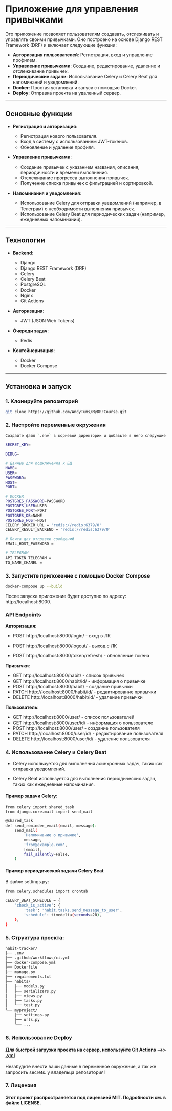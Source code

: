 # Приложение для управления привычками

Это приложение позволяет пользователям создавать, отслеживать и управлять своими привычками. Оно построено на основе Django REST Framework (DRF) и включает следующие функции:

- **Авторизация пользователей**: Регистрация, вход и управление профилем.
- **Управление привычками**: Создание, редактирование, удаление и отслеживание привычек.
- **Периодические задачи**: Использование Celery и Celery Beat для напоминаний и уведомлений.
- **Docker**: Простая установка и запуск с помощью Docker.
- **Deploy**: Отправка проекта на удаленный сервер.

---

## Основные функции

- **Регистрация и авторизация**:
  - Регистрация нового пользователя.
  - Вход в систему с использованием JWT-токенов.
  - Обновление и удаление профиля.

- **Управление привычками**:
  - Создание привычек с указанием названия, описания, периодичности и времени выполнения.
  - Отслеживание прогресса выполнения привычек.
  - Получение списка привычек с фильтрацией и сортировкой.

- **Напоминания и уведомления**:
  - Использование Celery для отправки уведомлений (например, в Телеграм) о необходимости выполнения привычек.
  - Использование Celery Beat для периодических задач (например, ежедневных напоминаний).

---

## Технологии

- **Backend**:
  - Django
  - Django REST Framework (DRF)
  - Celery
  - Celery Beat
  - PostgreSQL
  - Docker
  - Nginx
  - Git Actions

- **Авторизация**:
  - JWT (JSON Web Tokens)

- **Очереди задач**:
  - Redis

- **Контейнеризация**:
  - Docker
  - Docker Compose

---

## Установка и запуск

### 1. Клонируйте репозиторий

```bash
git clone https://github.com/AndyTums/MyDRFCourse.git
````

### 2. Настройте переменные окружения
```bash
Создайте файл `.env` в корневой директории и добавьте в него следующие переменные:

SECRET_KEY=

DEBUG=

# Данные для подключения к БД
NAME=
USER=
PASSWORD=
HOST=
PORT=

# DOCKER
POSTGRES_PASSWORD=PASSWORD
POSTGRES_USER=USER
POSTGRES_PORT=PORT
POSTGRES_DB=NAME
POSTGRES_HOST=HOST
CELERY_BROKER_URL = 'redis://redis:6379/0'
CELERY_RESULT_BACKEND = 'redis://redis:6379/0'

# Почта для отправки сообщений
EMAIL_HOST_PASSWORD =

# TELEGRAM
API_TOKEN_TELEGRAM =
TG_NAME_CHANEL =
```

### 3. Запустите приложение с помощью Docker Compose

```bash
docker-compose up --build
```

После запуска приложение будет доступно по адресу: http://localhost:8000.

### API Endpoints

**Авторизация**:

  - POST http://localhost:8000/login/ - вход в ЛК
  - POST http://localhost:8000/logout/ - выход с ЛК

  - POST http://localhost:8000/token/refresh/ - обновление токена

**Привычки**:

  - GET http://localhost:8000/habit/ - список привычек
  - GET http://localhost:8000/habit/id/ - информация о привычке
  - POST http://localhost:8000/habit/ - создание привычки
  - PATCH http://localhost:8000/habit/id/ - редактирование привычки
  - DELETE http://localhost:8000/habit/id/ - удаление привычки

**Пользователь**:

  - GET http://localhost:8000/user/ - список пользователей
  - GET http://localhost:8000/user/id/ - информация о пользователе
  - POST http://localhost:8000/user/ - создание пользователя
  - PATCH http://localhost:8000/user/id/ - редактирование пользователя
  - DELETE http://localhost:8000/user/id/ - удаление пользователя


### 4. Использование Celery и Celery Beat

- Celery используется для выполнения асинхронных задач, таких как отправка уведомлений.

- Celery Beat используется для выполнения периодических задач, таких как ежедневные напоминания.

#### Пример задачи Celery:
``` bash
from celery import shared_task
from django.core.mail import send_mail

@shared_task
def send_reminder_email(email, message):
    send_mail(
        'Напоминание о привычке',
        message,
        'from@example.com',
        [email],
        fail_silently=False,
    )
```

#### Пример периодической задачи Celery Beat
В файле settings.py:
``` bash
from celery.schedules import crontab

CELERY_BEAT_SCHEDULE = {
    'check_is_active': {
        'task': 'habit.tasks.send_message_to_user',
        'schedule': timedelta(seconds=20),
    },
}
```

### 5. Структура проекта:
``` bash
habit-tracker/
├── .env
├── .github/workflows/ci.yml
├── docker-compose.yml
├── Dockerfile
├── manage.py
├── requirements.txt
├── habits/
│   ├── models.py
│   ├── serializers.py
│   ├── views.py
│   ├── tasks.py
│   └── test.py
└── myproject/
    ├── settings.py
    ├── urls.py
    └── ...
```

### 6. Использование Deploy
#### Для быстрой загрузки проекта на сервер, используйте Git Actions -->> [.yml](./.github/workflows/ci.yml)
Незабудьте внести ваши данные в переменное окружение, а так же запросить secrets. у владельца репозитория!

### 7. Лицензия

#### Этот проект распространяется под лицензией MIT. Подробности см. в файле LICENSE.

